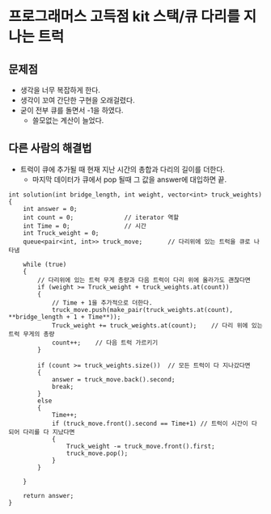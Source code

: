 # 프로그래머스 고득점 kit 스택/큐 다리를 지나는 트럭

## 문제점
- 생각을 너무 복잡하게 한다.
- 생각이 꼬여 간단한 구현을 오래걸렸다.
- 굳이 전부 큐를 돌면서 -1을 하였다.
    - 쓸모없는 계산이 늘었다.

## 다른 사람의 해결법
- 트럭이 큐에 추가될 때 현재 지난 시간의 총합과 다리의 길이를 더한다.
    - 마지막 데이터가 큐에서 pop 될때 그 값을 answer에 대입하면 끝.

```
int solution(int bridge_length, int weight, vector<int> truck_weights) {
    int answer = 0;
    int count = 0;              // iterator 역할
    int Time = 0;               // 시간
    int Truck_weight = 0;
    queue<pair<int, int>> truck_move;       // 다리위에 있는 트럭을 큐로 나타냄

    while (true)
    {
        // 다리위에 있는 트럭 무게 총량과 다음 트럭이 다리 위에 올라가도 괜찮다면
        if (weight >= Truck_weight + truck_weights.at(count))
        {
            // Time + 1을 추가적으로 더한다.
            truck_move.push(make_pair(truck_weights.at(count), **bridge_length + 1 + Time**));
            Truck_weight += truck_weights.at(count);    // 다리 위에 있는 트럭 무게의 총량
            count++;    // 다음 트럭 가르키기
        }

        if (count >= truck_weights.size())  // 모든 트럭이 다 지나갔다면
        {
            answer = truck_move.back().second;
            break;
        }
        else
        {
            Time++;
            if (truck_move.front().second == Time+1) // 트럭이 시간이 다 되어 다리를 다 지났다면
            {
                Truck_weight -= truck_move.front().first;
                truck_move.pop();
            }
        }

    }

    return answer;
}
```